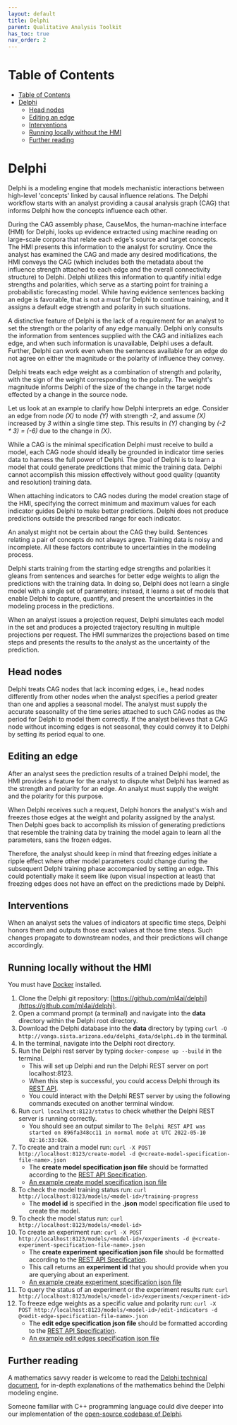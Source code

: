 ```yaml
---
layout: default
title: Delphi
parent: Qualitative Analysis Toolkit
has_toc: true
nav_order: 2
---
```

# Table of Contents
- [Table of Contents](#table-of-contents)
- [Delphi](#delphi)
  - [Head nodes](#head-nodes)
  - [Editing an edge](#editing-an-edge)
  - [Interventions](#interventions)
  - [Running locally without the HMI](#running-locally-without-the-HMI)
  - [Further reading](#further-reading)
 
# Delphi

Delphi is a modeling engine that models mechanistic interactions between high-level 'concepts' linked by causal influence relations. The Delphi workflow starts with an analyst providing a causal analysis graph (CAG) that informs Delphi how the concepts influence each other.

During the CAG assembly phase, CauseMos, the human-machine interface (HMI) for Delphi, looks up evidence extracted using machine reading on large-scale corpora that relate each edge's source and target concepts. The HMI presents this information to the analyst for scrutiny. Once the analyst has examined the CAG and made any desired modifications, the HMI conveys the CAG (which includes both the metadata about the influence strength attached to each edge and the overall connectivity structure) to Delphi. Delphi utilizes this information to quantify initial edge strengths and polarities, which serve as a starting point for training a probabilistic forecasting model. While having evidence sentences backing an edge is favorable, that is not a must for Delphi to continue training, and it assigns a default edge strength and polarity in such situations.

A distinctive feature of Delphi is the lack of a requirement for an analyst to set the strength or the polarity of any edge manually. Delphi only consults the information from sentences supplied with the CAG and initializes each edge, and when such information is unavailable, Delphi uses a default. Further, Delphi can work even when the sentences available for an edge do not agree on either the magnitude or the polarity of influence they convey.

Delphi treats each edge weight as a combination of strength and polarity, with the sign of the weight corresponding to the polarity. The weight's magnitude informs Delphi of the size of the change in the target node effected by a change in the source node.

Let us look at an example to clarify how Delphi interprets an edge. Consider an edge from node _(X)_ to node _(Y)_ with strength _-2_, and assume _(X)_ increased by _3_ within a single time step. This results in _(Y)_ changing by _(-2 * 3) = (-6)_ due to the change in _(X)_.

While a CAG is the minimal specification Delphi must receive to build a model, each CAG node should ideally be grounded in indicator time series data to harness the full power of Delphi. The goal of Delphi is to learn a model that could generate predictions that mimic the training data. Delphi cannot accomplish this mission effectively without good quality (quantity and resolution) training data.

When attaching indicators to CAG nodes during the model creation stage of the HMI, specifying the correct minimum and maximum values for each indicator guides Delphi to make better predictions. Delphi does not produce predictions outside the prescribed range for each indicator.

An analyst might not be certain about the CAG they build. Sentences relating a pair of concepts do not always agree. Training data is noisy and incomplete. All these factors contribute to uncertainties in the modeling process.

Delphi starts training from the starting edge strengths and polarities it gleans from sentences and searches for better edge weights to align the predictions with the training data. In doing so, Delphi does not learn a single model with a single set of parameters; instead, it learns a set of models that enable Delphi to capture, quantify, and present the uncertainties in the modeling process in the predictions.

When an analyst issues a projection request, Delphi simulates each model in the set and produces a projected trajectory resulting in multiple projections per request. The HMI summarizes the projections based on time steps and presents the results to the analyst as the uncertainty of the prediction.


## Head nodes

Delphi treats CAG nodes that lack incoming edges, i.e., head nodes differently from other nodes when the analyst specifies a period greater than one and applies a seasonal model. The analyst must supply the accurate seasonality of the time series attached to such CAG nodes as the period for Delphi to model them correctly. If the analyst believes that a CAG node without incoming edges is not seasonal, they could convey it to Delphi by setting its period equal to one.


## Editing an edge

After an analyst sees the prediction results of a trained Delphi model, the HMI provides a feature for the analyst to dispute what Delphi has learned as the strength and polarity for an edge. An analyst must supply the weight and the polarity for this purpose.

When Delphi receives such a request, Delphi honors the analyst's wish and freezes those edges at the weight and polarity assigned by the analyst. Then Delphi goes back to accomplish its mission of generating predictions that resemble the training data by training the model again to learn all the parameters, sans the frozen edges.

Therefore, the analyst should keep in mind that freezing edges initiate a ripple effect where other model parameters could change during the subsequent Delphi training phase accompanied by setting an edge. This could potentially make it seem like (upon visual inspection at least) that freezing edges does not have an effect on the predictions made by Delphi.


## Interventions

When an analyst sets the values of indicators at specific time steps, Delphi honors them and outputs those exact values at those time steps. Such changes propagate to downstream nodes, and their predictions will change accordingly.


## Running locally without the HMI

You must have [Docker](https://www.docker.com) installed.

1. Clone the Delphi git repository: [https://github.com/ml4ai/delphi](https://github.com/ml4ai/delphi).
2. Open a command prompt (a terminal) and navigate into the **data** directory within the Delphi root directory. 
3. Download the Delphi database into the **data** directory by typing `curl -O http://vanga.sista.arizona.edu/delphi_data/delphi.db` in the terminal.
4. In the terminal, navigate into the Delphi root directory.
5. Run the Delphi rest server by typing `docker-compose up --build` in the terminal.
   - This will set up Delphi and run the Delphi REST server on port localhost:8123.
   - When this step is successful, you could access Delphi through its [REST API](https://github.com/uncharted-causemos/docs/blob/f860a5a24db30677ce65a917f3defb330d438933/td-models/api.yml).
   - You could interact with the Delphi REST server by using the following commands executed on another terminal window.
6. Run `curl localhost:8123/status` to check whether the Delphi REST server is running correctly.
   - You should see an output similar to `The Delphi REST API was started on 896fa348cc11 in normal mode at UTC 2022-05-10 02:16:33:026`.
7. To create and train a model run: `curl -X POST http://localhost:8123/create-model -d @<create-model-specification-file-name>.json`
   - The **create model specification json file** should be formatted according to the [REST API Specification](https://github.com/uncharted-causemos/docs/blob/f860a5a24db30677ce65a917f3defb330d438933/td-models/api.yml).
   - [An example create model specification json file](https://github.com/ml4ai/delphi/blob/c101dfd4d98cdec0bae089704949190d33ed1c0c/tests/wm/scripts/3nodes_model.json)
8. To check the model training status run: `curl http://localhost:8123/models/<model-id>/training-progress`
   - The **model id** is specified in the **<create-model-specification-file-name>.json** model specification file used to create the model.
9. To check the model status run: `curl http://localhost:8123/models/<model-id>`
10. To create an experiment run: `curl -X POST http://localhost:8123/models/<model-id>/experiments -d @<create-experiment-specification-file-name>.json`
    - The **create experiment specification json file** should be formatted according to the [REST API Specification](https://github.com/uncharted-causemos/docs/blob/f860a5a24db30677ce65a917f3defb330d438933/td-models/api.yml).
    - This call returns an **experiment id** that you should provide when you are querying about an experiment.
    - [An example create experiment specification json file](https://github.com/ml4ai/delphi/blob/c101dfd4d98cdec0bae089704949190d33ed1c0c/tests/wm/scripts/3nodes_projection.json)
11. To query the status of an experiment or the experiment results run: `curl http://localhost:8123/models/<model-id>/experiments/<experiment-id>`
12. To freeze edge weights as a specific value and polarity run: `curl -X POST http://localhost:8123/models/<model-id>/edit-indicators -d @<edit-edge-specification-file-name>.json`
    - The **edit edge specification json file** should be formatted according to the [REST API Specification](https://github.com/uncharted-causemos/docs/blob/f860a5a24db30677ce65a917f3defb330d438933/td-models/api.yml).
    - [An example edit edges specification json file](https://github.com/ml4ai/delphi/blob/c101dfd4d98cdec0bae089704949190d33ed1c0c/tests/wm/scripts/3nodes_2_edges.json)


## Further reading

A mathematics savvy reader is welcome to read the [Delphi technical document](http://vision.cs.arizona.edu/adarsh/Arizona_Text_to_Model_Procedure.pdf), for in-depth explanations of the mathematics behind the Delphi modeling engine.

Someone familiar with C++ programming language could dive deeper into our implementation of the [open-source codebase of Delphi](https://github.com/ml4ai/delphi).

